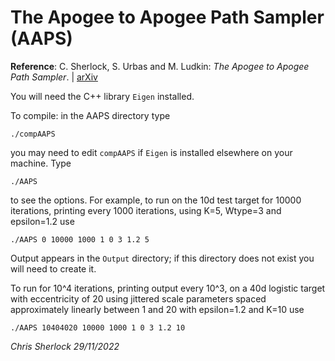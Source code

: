 # The Apogee to Apogee Path Sampler (AAPS)

**Reference**: C. Sherlock, S. Urbas and M. Ludkin: *The Apogee to Apogee Path Sampler*. | [arXiv](https://arxiv.org/abs/2112.08187)

You will need the C++ library `Eigen` installed.

To compile: in the AAPS directory type

`./compAAPS`

you may need to edit `compAAPS` if `Eigen` is installed elsewhere on your machine. Type

`./AAPS`

to see the options. For example, to run on the 10d test target for 10000 iterations, printing every 1000 iterations, using K=5, Wtype=3 and epsilon=1.2 use

`./AAPS 0 10000 1000 1 0 3 1.2 5`

Output appears in the `Output` directory; if this directory does not exist you will need to create it. 

To run for 10^4 iterations, printing output every 10^3, on a 40d logistic target with eccentricity of 20 using jittered scale parameters spaced approximately linearly between 1 and 20 with epsilon=1.2 and K=10 use

`./AAPS 10404020 10000 1000 1 0 3 1.2 10`

*Chris Sherlock*
*29/11/2022*
